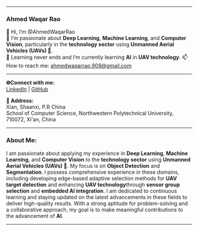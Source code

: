 

---

### Ahmed Waqar Rao
👋 Hi, I’m @AhmedWaqarRao  
👀 I’m passionate about **Deep Learning**, **Machine Learning**, and **Computer Vision**, particularly in the **technology sector** using **Unmanned Aerial Vehicles (UAVs) 🚁**.  
🌱  Learning never ends and I’m currently learning **AI** in **UAV technology**. 
📫 How to reach me: ahmedwaqarrao.909@gmail.com

---


**🌐Connect with me:**  
[LinkedIn](https://www.linkedin.com/in/ahmed-waqar-b1b700183) | [GitHub](https://github.com/AhmedWaqarRao)


**📍 Address:**  
Xian, Shaanxi, P.R China  
School of Computer Science, Northwestern Polytechnical University, 710072, Xi'an, China

---

### About Me:
I am passionate about applying my experience in **Deep Learning**, **Machine Learning**, and **Computer Vision** 
to the **technology sector** using **Unmanned Aerial Vehicles (UAVs) 🚁**. My focus is on **Object Detection** 
and **Segmentation**. I possess comprehensive experience in these domains, including developing edge-based 
adaptive selection methods for **UAV target detection** and enhancing **UAV technology**through 
**sensor group selection** and **embedded AI integration**. I am dedicated to continuous learning and staying
updated on the latest advancements in these fields to deliver high-quality results. With a strong aptitude for
problem-solving and a collaborative approach, my goal is to make meaningful contributions to the advancement of **AI**.

---
